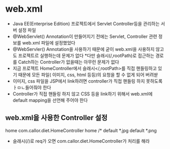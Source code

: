 # web.xml
* Java EE(Enterprise Edition) 프로젝트에서 Servlet
Controller등을 관리하는 서버 설정 파일
* @WebServlet() Annotation이 만들어지기 전에는 Servlet, Controller
 관련 정보를 web.xml 파일에 설정했었다
* @WebServler() Annotation을 사용하기 때문에 굳이 web.xml을 사용하지 않고도
프로젝트르 실행하는데 문제가 없다
*다만 슬래시(/,rootPath)로 접근하는 경로를 Catch하는 Controller가 없을때는 아무런 문제가 없다
* 지금 프로젝트 HomeController에서 슬래시</,rootPath>를 직접 핸들링하고 있기 때문에 모든 파일(
이미지, css, html 등등)의 요청을 할 수 없게 되어 버려싿
* 이미지, css 파일을 JSP에서 link하려면 controller가 직접 핸들링 하지 못하도록 ㅏㅁㄴ들어줘야 한다
* Controller가 직접 핸들링 하지 않고 CSS 등을 link하기 위해서
 web.xml에 default mapping을 선언해 주어야 한다

## web.xml을 사용한 Controller 설정
<servlet>
   <servlet-name>home</servlet-name>
   <servlet-class>com.callor.diet.HomeController</servlet-class>
</servlet>
<servlet-mapping>
   <servlet-name>home</servler-name>
   <url-pattern>/*</url-pattern>
</servler-mapping>
<servlet-mapping>
   <servlet-name>default</servler-name>
   <url-pattern>*.jpg</url-pattern>
</servler-mapping>
<servlet-mapping>
   <servlet-name>default</servler-name>
   <url-pattern>*.png</url-pattern>
</servler-mapping>

* 슬래시(/)로 req가 오면 com.callor.diet.HomeController가 처리를 해라
   